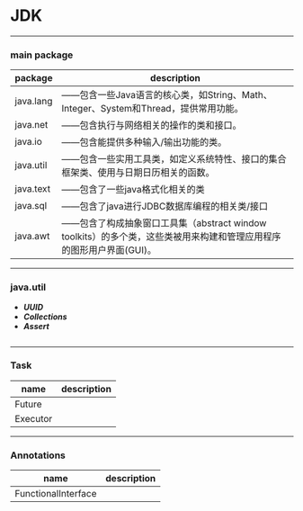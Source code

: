 <!--
 * @Descripttion: 
 * @version: 
 * @Author: fuanlei
 * @Date: 2019-10-25 11:15:04
 * @LastEditors: fuanlei
 * @LastEditTime: 2019-10-25 16:21:15
 -->
 # JDK
 ------

 ### main package
|package|description|
|-----|-------|
|java.lang|——包含一些Java语言的核心类，如String、Math、Integer、System和Thread，提供常用功能。|
|java.net|——包含执行与网络相关的操作的类和接口。|
|java.io|——包含能提供多种输入/输出功能的类。|
|java.util|——包含一些实用工具类，如定义系统特性、接口的集合框架类、使用与日期日历相关的函数。
|java.text|——包含了一些java格式化相关的类|
|java.sql|——包含了java进行JDBC数据库编程的相关类/接口|
|java.awt|——包含了构成抽象窗口工具集（abstract window toolkits）的多个类，这些类被用来构建和管理应用程序的图形用户界面(GUI)。
-------------

###  java.util

-  ***UUID***
- ***Collections***
- ***Assert***
``` java
```

-----

### Task

|name|description|
|---|--|
|Future||
|Executor||

-------

### Annotations

|name|description|
|----|----|
|FunctionalInterface||
